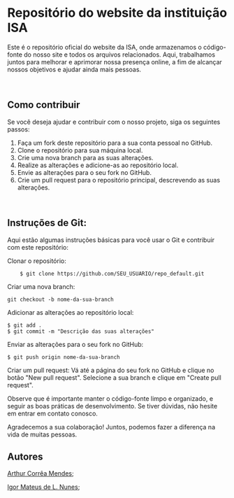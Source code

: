 # Repositório do website da instituição ISA

Este é o repositório oficial do website da ISA, onde armazenamos o código-fonte do nosso site e todos os arquivos relacionados. Aqui, trabalhamos juntos para melhorar e aprimorar nossa presença online, a fim de alcançar nossos objetivos e ajudar ainda mais pessoas.

<br>

## Como contribuir

Se você deseja ajudar e contribuir com o nosso projeto, siga os seguintes passos:

1.  Faça um fork deste repositório para a sua conta pessoal no GitHub.
2.  Clone o repositório para sua máquina local.
3.  Crie uma nova branch para as suas alterações.
4.  Realize as alterações e adicione-as ao repositório local.
5.  Envie as alterações para o seu fork no GitHub.
6.  Crie um pull request para o repositório principal, descrevendo as suas alterações.

<br>

## Instruções de Git:

Aqui estão algumas instruções básicas para você usar o Git e contribuir com este repositório:

Clonar o repositório:
```bash
    $ git clone https://github.com/SEU_USUARIO/repo_default.git
```
Criar uma nova branch:

    git checkout -b nome-da-sua-branch

Adicionar as alterações ao repositório local:

    $ git add .
    $ git commit -m "Descrição das suas alterações"

Enviar as alterações para o seu fork no GitHub:

    $ git push origin nome-da-sua-branch

Criar um pull request: Vá até a página do seu fork no GitHub e clique no botão "New pull request". Selecione a sua branch e clique em "Create pull request".

Observe que é importante manter o código-fonte limpo e organizado, e seguir as boas práticas de desenvolvimento. Se tiver dúvidas, não hesite em entrar em contato conosco.

Agradecemos a sua colaboração! Juntos, podemos fazer a diferença na vida de muitas pessoas.

## Autores
[Arthur Corrêa Mendes](https://github.com/ArthurCMD);

[Igor Mateus de L. Nunes](https://github.com/igorlnunes);
